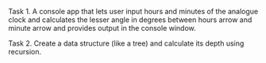 

Task 1. A console app that lets user input hours and minutes of the analogue clock and calculates the lesser angle in degrees between hours arrow and minute arrow and provides output in the console window.

Task 2. Create a data structure (like a tree) and calculate its depth using recursion.
